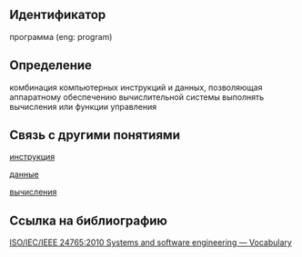 ## Идентификатор

программа (eng: program)

## Определение

комбинация компьютерных инструкций и данных, позволяющая аппаратному обеспечению вычислительной системы выполнять вычисления или функции управления

## Связь с другими понятиями

[инструкция](https://github.com/Dememedp/yapis-course/blob/main/concept/Instruction.md)

[данные](https://github.com/Dememedp/yapis-course/blob/main/concept/Data.md)

[вычисления](https://github.com/Dememedp/yapis-course/blob/main/concept/Calculations.md)

## Ссылка на библиографию

[ISO/IEC/IEEE 24765:2010 Systems and software engineering — Vocabulary]()
